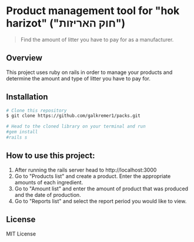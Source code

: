 # Product management tool for "hok harizot" ("חוק האריזות")
> Find the amount of litter you have to pay for as a manufacturer.

## Overview

This project uses ruby on rails in order to manage your products and determine the amount
and type of litter you have to pay for.

## Installation

```sh
# Clone this repository
$ git clone https://github.com/galkremer1/packs.git

# Head to the cloned library on your terminal and run 
#gem install
#rails s
```

## How to use this project:
1. After running the rails server head to http://localhost:3000
2. Go to "Products list" and create a product. Enter the appropriate amounts of each ingredient.
3. Go to "Amount list" and enter the amount of product that was produced and the date of production.
4. Go to "Reports list" and select the report period you would like to view.

## License

MIT License
